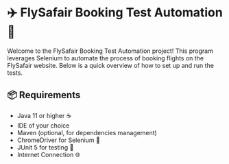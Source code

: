 # ✈️ FlySafair Booking Test Automation 🧪

Welcome to the FlySafair Booking Test Automation project! This program leverages Selenium to automate the process of booking flights on the FlySafair website. Below is a quick overview of how to set up and run the tests.

## 📦 Requirements

- Java 11 or higher ☕
- IDE of your choice
- Maven (optional, for dependencies management)
- ChromeDriver for Selenium 🚀
- JUnit 5 for testing 🧪
- Internet Connection 🌐
